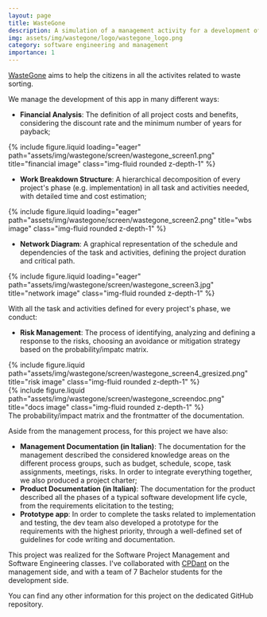 ```yaml
---
layout: page
title: WasteGone
description: A simulation of a management activity for a development of a waste sorting mobile app.
img: assets/img/wastegone/logo/wastegone_logo.png
category: software engineering and management
importance: 1
---
```


<a href="https://github.com/Tensa53/wastegone">WasteGone</a> aims to help the citizens in all the activites related to
waste sorting.

We manage the development of this app in many different ways:

- **Financial Analysis**: The definition of all project costs and benefits, considering the discount rate and the
minimum number of years for payback;
<div class="row">
    <div class="col-sm mt-3 mt-md-0">
        {% include figure.liquid loading="eager" path="assets/img/wastegone/screen/wastegone_screen1.png" 
      title="financial image" class="img-fluid rounded z-depth-1" %}
    </div>
</div>

- **Work Breakdown Structure**: A hierarchical decomposition of every project's phase (e.g. implementation) in all task
and activities needed, with detailed time and cost estimation;
<div class="row">
    <div class="col-sm mt-3 mt-md-0">
        {% include figure.liquid loading="eager" path="assets/img/wastegone/screen/wastegone_screen2.png" 
      title="wbs image" class="img-fluid rounded z-depth-1" %}
    </div>
</div>

- **Network Diagram**: A graphical representation of the schedule and dependencies of the task and activities, defining
the project duration and critical path.
<div class="row">
    <div class="col-sm mt-3 mt-md-0">
        {% include figure.liquid loading="eager" path="assets/img/wastegone/screen/wastegone_screen3.jpg" 
      title="network image" class="img-fluid rounded z-depth-1" %}
    </div>
</div>

With all the task and activities defined for every project's phase, we conduct:

- **Risk Management**: The process of identifying, analyzing and defining a response to the risks, choosing an avoidance
  or mitigation strategy based on the probability/impatc matrix.

<div class="row justify-content-sm-center">
    <div class="col-sm-8 mt-3 mt-md-0">
        {% include figure.liquid path="assets/img/wastegone/screen/wastegone_screen4_gresized.png" 
      title="risk image" class="img-fluid rounded z-depth-1" %}
    </div>
    <div class="col-sm-4 mt-3 mt-md-0">
        {% include figure.liquid path="assets/img/wastegone/screen/wastegone_screendoc.png" 
      title="docs image" class="img-fluid rounded z-depth-1" %}
    </div>
</div>
<div class="caption">
    The probability/impact matrix and the frontmatter of the documentation.
</div>

Aside from the management process, for this project we have also:

- **Management Documentation (in Italian)**: The documentation for the management described the considered knowledge
  areas on the different process groups, such as budget, schedule, scope, task assignments, meetings, risks.
  In order to integrate everything together, we also produced a project charter;
- **Product Documentation (in Italian)**: The documentation for the product described all the phases of a typical
  software development life cycle, from the requirements elicitation to the testing;
- **Prototype app**: In order to complete the tasks related to implementation and testing, the dev team also developed a
  prototype for the requirements with the highest priority, through a well-defined set of guidelines
  for code writing and documentation.

This project was realized for the Software Project Management and Software Engineering classes.
I've collaborated with <a href="https://github.com/CPDant">CPDant</a> on the management side, and with a team of
7 Bachelor students for the development side.

You can find any other information for this project on the dedicated GitHub repository.
